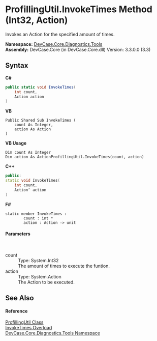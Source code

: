# ProfillingUtil.InvokeTimes Method (Int32, Action)
 

Invokes an Action for the specified amount of times.

**Namespace:**&nbsp;<a href="N_DevCase_Core_Diagnostics_Tools">DevCase.Core.Diagnostics.Tools</a><br />**Assembly:**&nbsp;DevCase.Core (in DevCase.Core.dll) Version: 3.3.0.0 (3.3)

## Syntax

**C#**<br />
``` C#
public static void InvokeTimes(
	int count,
	Action action
)
```

**VB**<br />
``` VB
Public Shared Sub InvokeTimes ( 
	count As Integer,
	action As Action
)
```

**VB Usage**<br />
``` VB Usage
Dim count As Integer
Dim action As ActionProfillingUtil.InvokeTimes(count, action)
```

**C++**<br />
``` C++
public:
static void InvokeTimes(
	int count, 
	Action^ action
)
```

**F#**<br />
``` F#
static member InvokeTimes : 
        count : int * 
        action : Action -> unit 

```


#### Parameters
&nbsp;<dl><dt>count</dt><dd>Type: System.Int32<br />The amount of times to execute the funtion.</dd><dt>action</dt><dd>Type: System.Action<br />The Action to be executed.</dd></dl>

## See Also


#### Reference
<a href="T_DevCase_Core_Diagnostics_Tools_ProfillingUtil">ProfillingUtil Class</a><br /><a href="Overload_DevCase_Core_Diagnostics_Tools_ProfillingUtil_InvokeTimes">InvokeTimes Overload</a><br /><a href="N_DevCase_Core_Diagnostics_Tools">DevCase.Core.Diagnostics.Tools Namespace</a><br />